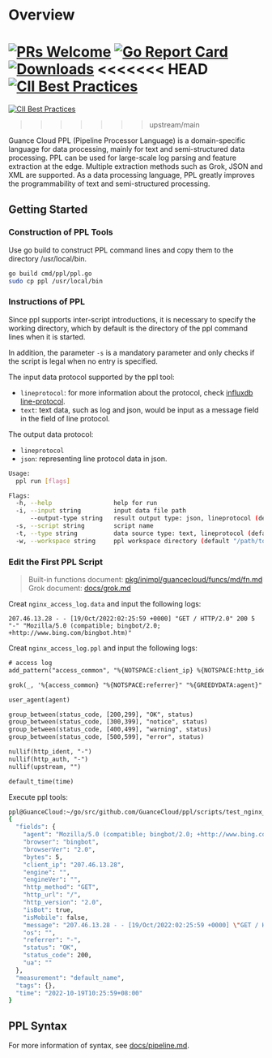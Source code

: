 # Overview
<!-- <div align="center">
<br/>

<img src="./docs/images/icon-color.svg" width="120">

</div> -->

[![PRs Welcome](https://img.shields.io/badge/PRs-welcome-brightgreen.svg?style=flat&logo=github&color=2370ff&labelColor=454545)](http://makeapullrequest.com)
[![Go Report Card](https://goreportcard.com/badge/github.com/GuanceCloud/ppl)](https://goreportcard.com/report/github.com/GuanceCloud/ppl)
[![Downloads](https://img.shields.io/github/downloads/GuanceCloud/ppl/total.svg)](https://github.com/GuanceCloud/ppl/releases)
<<<<<<< HEAD
[![CII Best Practices](https://bestpractices.coreinfrastructure.org/projects/6660/badge)](https://bestpractices.coreinfrastructure.org/projects/6660)
=======
[![CII Best Practices](https://bestpractices.coreinfrastructure.org/projects/6202/badge)](https://bestpractices.coreinfrastructure.org/projects/6202)
>>>>>>> upstream/main

Guance Cloud PPL (Pipeline Processor Language) is a domain-specific language for data processing, mainly for text and semi-structured data processing. PPL can be used for large-scale log parsing and feature extraction at the edge. Multiple extraction methods such as Grok, JSON and XML are supported.
As a data processing language, PPL greatly improves the programmability of text and semi-structured processing.


## Getting Started

### Construction of PPL Tools

Use go build to construct PPL command lines and copy them to the directory /usr/local/bin.

```sh
go build cmd/ppl/ppl.go
sudo cp ppl /usr/local/bin
```

### Instructions of PPL

Since ppl supports inter-script introductions, it is necessary to specify the working directory, which by default is the directory of the ppl command lines when it is started.

In addition, the parameter `-s` is a mandatory parameter and only checks if the script is legal when no entry is specified.

The input data protocol supported by the ppl tool:

- `lineprotocol`: for more information about the protocol, check [influxdb line-protocol](https://docs.influxdata.com/influxdb/cloud/reference/syntax/line-protocol/).
- `text`: text data, such as log and json, would be input as a message field in the field of line protocol.

The output data protocol:

- `lineprotocol`
- `json`: representing line protocol data in json.

```sh
Usage:
  ppl run [flags]

Flags:
  -h, --help                 help for run
  -i, --input string         input data file path
      --output-type string   result output type: json, lineprotocol (default "json")
  -s, --script string        script name
  -t, --type string          data source type: text, lineprotocol (default "text")
  -w, --workspace string     ppl workspace directory (default "/path/to/ppl-process-working-dir")
```

### Edit the First PPL Script

> Built-in functions document: [pkg/inimpl/guancecloud/funcs/md/fn.md](pkg/inimpl/guancecloud/funcs/md/fn.md)
> Grok document: [docs/grok.md](docs/grok.md)

Creat `nginx_access_log.data` and input the following logs:

```text
207.46.13.28 - - [19/Oct/2022:02:25:59 +0000] "GET / HTTP/2.0" 200 5 "-" "Mozilla/5.0 (compatible; bingbot/2.0; +http://www.bing.com/bingbot.htm)"
```

Creat `nginx_access_log.ppl` and input the following logs:

```txt
# access log
add_pattern("access_common", "%{NOTSPACE:client_ip} %{NOTSPACE:http_ident} %{NOTSPACE:http_auth} \\[%{HTTPDATE:time}\\] \"%{DATA:http_method} %{GREEDYDATA:http_url} HTTP/%{NUMBER:http_version}\" %{INT:status_code:int} %{INT:bytes:int}")

grok(_, '%{access_common} "%{NOTSPACE:referrer}" "%{GREEDYDATA:agent}"')

user_agent(agent)

group_between(status_code, [200,299], "OK", status)
group_between(status_code, [300,399], "notice", status)
group_between(status_code, [400,499], "warning", status)
group_between(status_code, [500,599], "error", status)

nullif(http_ident, "-")
nullif(http_auth, "-")
nullif(upstream, "")

default_time(time)
```

Execute ppl tools:

```sh
ppl@GuanceCloud:~/go/src/github.com/GuanceCloud/ppl/scripts/test_nginx_access_log$ ppl run -s nginx_access_log.ppl -i nginx_access_log.data 
{
  "fields": {
    "agent": "Mozilla/5.0 (compatible; bingbot/2.0; +http://www.bing.com/bingbot.htm)",
    "browser": "bingbot",
    "browserVer": "2.0",
    "bytes": 5,
    "client_ip": "207.46.13.28",
    "engine": "",
    "engineVer": "",
    "http_method": "GET",
    "http_url": "/",
    "http_version": "2.0",
    "isBot": true,
    "isMobile": false,
    "message": "207.46.13.28 - - [19/Oct/2022:02:25:59 +0000] \"GET / HTTP/2.0\" 200 5 \"-\" \"Mozilla/5.0 (compatible; bingbot/2.0; +http://www.bing.com/bingbot.htm)\"",
    "os": "",
    "referrer": "-",
    "status": "OK",
    "status_code": 200,
    "ua": ""
  },
  "measurement": "default_name",
  "tags": {},
  "time": "2022-10-19T10:25:59+08:00"
}
```

## PPL Syntax

For more information of syntax, see [docs/pipeline.md](docs/pipeline.md).
